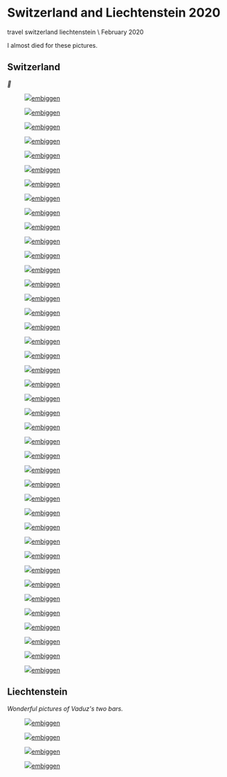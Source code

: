 # Switzerland and Liechtenstein 2020
<tag>travel</tag> <tag>switzerland</tag> <tag>liechtenstein</tag> \\ February 2020

I almost died for these pictures.

## Switzerland

_🧀_

<figure><img loading="lazy" src="/images/switzerland-2020/DSCF2564_preview.jpg"/><a href="/images/switzerland-2020/DSCF2564.jpg">embiggen</a></figure>
<figure><img loading="lazy" src="/images/switzerland-2020/DSCF2571_preview.jpg"/><a href="/images/switzerland-2020/DSCF2571.jpg">embiggen</a></figure>
<figure><img loading="lazy" src="/images/switzerland-2020/DSCF2587_preview.jpg"/><a href="/images/switzerland-2020/DSCF2587.jpg">embiggen</a></figure>
<figure><img loading="lazy" src="/images/switzerland-2020/DSCF2594_preview.jpg"/><a href="/images/switzerland-2020/DSCF2594.jpg">embiggen</a></figure>
<figure><img loading="lazy" src="/images/switzerland-2020/DSCF2595_preview.jpg"/><a href="/images/switzerland-2020/DSCF2595.jpg">embiggen</a></figure>
<figure><img loading="lazy" src="/images/switzerland-2020/DSCF2600_preview.jpg"/><a href="/images/switzerland-2020/DSCF2600.jpg">embiggen</a></figure>
<figure><img loading="lazy" src="/images/switzerland-2020/DSCF2631_preview.jpg"/><a href="/images/switzerland-2020/DSCF2631.jpg">embiggen</a></figure>
<figure><img loading="lazy" src="/images/switzerland-2020/DSCF2639_preview.jpg"/><a href="/images/switzerland-2020/DSCF2639.jpg">embiggen</a></figure>
<figure><img loading="lazy" src="/images/switzerland-2020/DSCF2644_preview.jpg"/><a href="/images/switzerland-2020/DSCF2644.jpg">embiggen</a></figure>
<figure><img loading="lazy" src="/images/switzerland-2020/DSCF2649_preview.jpg"/><a href="/images/switzerland-2020/DSCF2649.jpg">embiggen</a></figure>
<figure><img loading="lazy" src="/images/switzerland-2020/DSCF2678_preview.jpg"/><a href="/images/switzerland-2020/DSCF2678.jpg">embiggen</a></figure>
<figure><img loading="lazy" src="/images/switzerland-2020/DSCF2680_preview.jpg"/><a href="/images/switzerland-2020/DSCF2680.jpg">embiggen</a></figure>
<figure><img loading="lazy" src="/images/switzerland-2020/DSCF2692_preview.jpg"/><a href="/images/switzerland-2020/DSCF2692.jpg">embiggen</a></figure>
<figure><img loading="lazy" src="/images/switzerland-2020/DSCF2696_preview.jpg"/><a href="/images/switzerland-2020/DSCF2696.jpg">embiggen</a></figure>
<figure><img loading="lazy" src="/images/switzerland-2020/DSCF2707_preview.jpg"/><a href="/images/switzerland-2020/DSCF2707.jpg">embiggen</a></figure>
<figure><img loading="lazy" src="/images/switzerland-2020/DSCF2717_preview.jpg"/><a href="/images/switzerland-2020/DSCF2717.jpg">embiggen</a></figure>
<figure><img loading="lazy" src="/images/switzerland-2020/DSCF2721_preview.jpg"/><a href="/images/switzerland-2020/DSCF2721.jpg">embiggen</a></figure>
<figure><img loading="lazy" src="/images/switzerland-2020/DSCF2728_preview.jpg"/><a href="/images/switzerland-2020/DSCF2728.jpg">embiggen</a></figure>
<figure><img loading="lazy" src="/images/switzerland-2020/DSCF2739_preview.jpg"/><a href="/images/switzerland-2020/DSCF2739.jpg">embiggen</a></figure>
<figure><img loading="lazy" src="/images/switzerland-2020/DSCF2742_preview.jpg"/><a href="/images/switzerland-2020/DSCF2742.jpg">embiggen</a></figure>
<figure><img loading="lazy" src="/images/switzerland-2020/DSCF2750_preview.jpg"/><a href="/images/switzerland-2020/DSCF2750.jpg">embiggen</a></figure>
<figure><img loading="lazy" src="/images/switzerland-2020/DSCF2753_preview.jpg"/><a href="/images/switzerland-2020/DSCF2753.jpg">embiggen</a></figure>
<figure><img loading="lazy" src="/images/switzerland-2020/DSCF2756_preview.jpg"/><a href="/images/switzerland-2020/DSCF2756.jpg">embiggen</a></figure>
<figure><img loading="lazy" src="/images/switzerland-2020/DSCF2758_preview.jpg"/><a href="/images/switzerland-2020/DSCF2758.jpg">embiggen</a></figure>
<figure><img loading="lazy" src="/images/switzerland-2020/DSCF2768_preview.jpg"/><a href="/images/switzerland-2020/DSCF2768.jpg">embiggen</a></figure>
<figure><img loading="lazy" src="/images/switzerland-2020/DSCF2771_preview.jpg"/><a href="/images/switzerland-2020/DSCF2771.jpg">embiggen</a></figure>
<figure><img loading="lazy" src="/images/switzerland-2020/DSCF2775_preview.jpg"/><a href="/images/switzerland-2020/DSCF2775.jpg">embiggen</a></figure>
<figure><img loading="lazy" src="/images/switzerland-2020/DSCF2779_preview.jpg"/><a href="/images/switzerland-2020/DSCF2779.jpg">embiggen</a></figure>
<figure><img loading="lazy" src="/images/switzerland-2020/DSCF2783_preview.jpg"/><a href="/images/switzerland-2020/DSCF2783.jpg">embiggen</a></figure>
<figure><img loading="lazy" src="/images/switzerland-2020/DSCF2790_preview.jpg"/><a href="/images/switzerland-2020/DSCF2790.jpg">embiggen</a></figure>
<figure><img loading="lazy" src="/images/switzerland-2020/DSCF2796_preview.jpg"/><a href="/images/switzerland-2020/DSCF2796.jpg">embiggen</a></figure>
<figure><img loading="lazy" src="/images/switzerland-2020/DSCF2809_preview.jpg"/><a href="/images/switzerland-2020/DSCF2809.jpg">embiggen</a></figure>
<figure><img loading="lazy" src="/images/switzerland-2020/DSCF2819_preview.jpg"/><a href="/images/switzerland-2020/DSCF2819.jpg">embiggen</a></figure>
<figure><img loading="lazy" src="/images/switzerland-2020/DSCF2823_preview.jpg"/><a href="/images/switzerland-2020/DSCF2823.jpg">embiggen</a></figure>
<figure><img loading="lazy" src="/images/switzerland-2020/DSCF2826_preview.jpg"/><a href="/images/switzerland-2020/DSCF2826.jpg">embiggen</a></figure>
<figure><img loading="lazy" src="/images/switzerland-2020/DSCF2831_preview.jpg"/><a href="/images/switzerland-2020/DSCF2831.jpg">embiggen</a></figure>
<figure><img loading="lazy" src="/images/switzerland-2020/DSCF2833_preview.jpg"/><a href="/images/switzerland-2020/DSCF2833.jpg">embiggen</a></figure>
<figure><img loading="lazy" src="/images/switzerland-2020/DSCF2837_preview.jpg"/><a href="/images/switzerland-2020/DSCF2837.jpg">embiggen</a></figure>
<figure><img loading="lazy" src="/images/switzerland-2020/DSCF2841_preview.jpg"/><a href="/images/switzerland-2020/DSCF2841.jpg">embiggen</a></figure>
<figure><img loading="lazy" src="/images/switzerland-2020/DSCF2845_preview.jpg"/><a href="/images/switzerland-2020/DSCF2845.jpg">embiggen</a></figure>
<figure><img loading="lazy" src="/images/switzerland-2020/DSCF2854_preview.jpg"/><a href="/images/switzerland-2020/DSCF2854.jpg">embiggen</a></figure>

## Liechtenstein

_Wonderful pictures of Vaduz's two bars._

<figure><img loading="lazy" src="/images/switzerland-2020/DSCF2611_preview.jpg"/><a href="/images/switzerland-2020/DSCF2611.jpg">embiggen</a></figure>
<figure><img loading="lazy" src="/images/switzerland-2020/DSCF2612_preview.jpg"/><a href="/images/switzerland-2020/DSCF2612.jpg">embiggen</a></figure>
<figure><img loading="lazy" src="/images/switzerland-2020/DSCF2619_preview.jpg"/><a href="/images/switzerland-2020/DSCF2619.jpg">embiggen</a></figure>
<figure><img loading="lazy" src="/images/switzerland-2020/DSCF2626_preview.jpg"/><a href="/images/switzerland-2020/DSCF2626.jpg">embiggen</a></figure>
